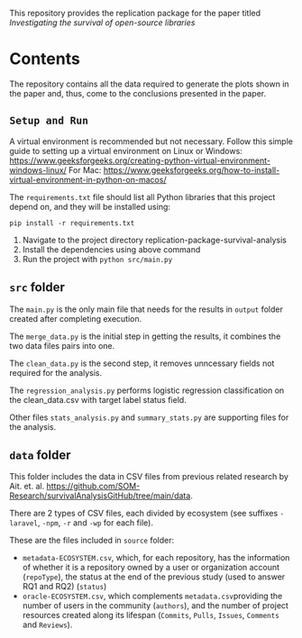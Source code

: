 This repository provides the replication package for the paper titled *Investigating the survival of open-source libraries*

# Contents

The repository contains all the data required to generate the plots shown in the paper and, thus, come to the conclusions presented in the paper.

## `Setup and Run`

A virtual environment is recommended but not necessary. Follow this simple guide to setting up a virtual environment on Linux or Windows: https://www.geeksforgeeks.org/creating-python-virtual-environment-windows-linux/ For Mac: https://www.geeksforgeeks.org/how-to-install-virtual-environment-in-python-on-macos/

The `requirements.txt` file should list all Python libraries that this project depend on, and they will be installed using:

```
pip install -r requirements.txt
```

1. Navigate to the project directory replication-package-survival-analysis
2. Install the dependencies using above command
3. Run the project with `python src/main.py`

## `src` folder

The `main.py` is the only main file that needs for the results in `output` folder created after completing execution. 

The `merge_data.py` is the initial step in getting the results, it combines the two data files pairs into one.

The `clean_data.py` is the second step, it removes unncessary fields not required for the analysis.

The `regression_analysis.py` performs logistic regression classification on the clean_data.csv with target label status field.

Other files `stats_analysis.py` and `summary_stats.py` are supporting files for the analysis.

## `data` folder

This folder includes the data in CSV files from previous related research by Ait. et. al. https://github.com/SOM-Research/survivalAnalysisGitHub/tree/main/data.

There are 2 types of CSV files, each divided by ecosystem (see suffixes `-laravel`, `-npm`, `-r` and `-wp` for each file). 

These are the files included in `source` folder:

* `metadata-ECOSYSTEM.csv`, which, for each repository, has the information of whether it is a repository owned by a user or organization account (`repoType`), the status at the end of the previous study (used to answer RQ1 and RQ2) (`status`)
* `oracle-ECOSYSTEM.csv`, which complements `metadata.csv`providing the number of users in the community (`authors`), and the number of project resources created along its lifespan (`Commits`, `Pulls`, `Issues`, `Comments` and `Reviews`).
